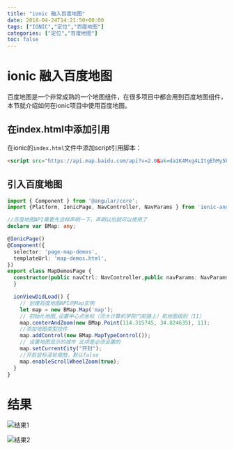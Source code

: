 ```yaml
---
title: "ionic 融入百度地图"
date: 2018-04-24T14:21:50+08:00
tags: ["IONIC","定位","百度地图"]
categories: ["定位","百度地图"]
toc: false
---
```


# ionic 融入百度地图
百度地图是一个非常成熟的一个地图组件，在很多项目中都会用到百度地图组件，本节就介绍如何在ionic项目中使用百度地图。

## 在index.html中添加引用
在ionic的`index.html`文件中添加script引用脚本：
```html
<script src="https://api.map.baidu.com/api?v=2.0&ak=da1K4Mxg4LItgEhMy5h8k3ZbXzLzFb2I" type="text/javascript"></script>
```
## 引入百度地图
```ts
import { Component } from '@angular/core';
import {Platform, IonicPage, NavController, NavParams } from 'ionic-angular';

//百度地图API需要先这样声明一下，声明以后就可以使用了
declare var BMap: any;

@IonicPage()
@Component({
  selector: 'page-map-demos',
  templateUrl: 'map-demos.html',
})
export class MapDemosPage {
  constructor(public navCtrl: NavController,public navParams: NavParams) {
  }

  ionViewDidLoad() {
    // 创建百度地图API的Map实例
    let map = new BMap.Map('map');
    // 初始化地图,设置中心点坐标（河大计算机学院门前路上）和地图级别（11）
    map.centerAndZoom(new BMap.Point(114.315745, 34.824635), 11);
    //添加地图类型控件
    map.addControl(new BMap.MapTypeControl());
    // 设置地图显示的城市 此项是必须设置的
    map.setCurrentCity("开封");
    //开启鼠标滚轮缩放，默认false
    map.enableScrollWheelZoom(true);
  }
}

```
# 结果

![结果1](https://oss.lucoder.com/uploads/2018/04/24/201804240803.png)

![结果2](https://oss.lucoder.com/uploads/2018/04/24/201804240806.png)
